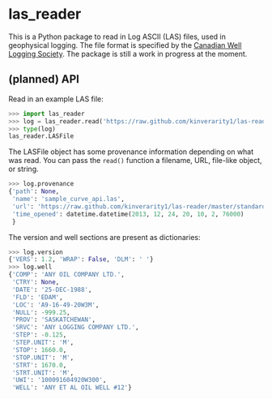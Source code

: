 las_reader
==========

This is a Python package to read in Log ASCII (LAS) files, used in geophysical 
logging. The file format is specified by the 
[Canadian Well Logging Society](http://cwls.org/las_info.php). The package is
still a work in progress at the moment.

(planned) API
-------------

Read in an example LAS file:
           
```python
>>> import las_reader           
>>> log = las_reader.read('https://raw.github.com/kinverarity1/las-reader/master/standards/examples/1.2/sample_curve_api.las')
>>> type(log)
las_reader.LASFile
```

The LASFile object has some provenance information depending on what was read. 
You can pass the ``read()`` function a filename, URL, file-like object, 
or string.

```python
>>> log.provenance
{'path': None, 
 'name': 'sample_curve_api.las',
 'url': 'https://raw.github.com/kinverarity1/las-reader/master/standards/examples/1.2/sample_curve_api.las',
 'time_opened': datetime.datetime(2013, 12, 24, 20, 10, 2, 76000)
 }
```

The version and well sections are present as dictionaries:

```python
>>> log.version
{'VERS': 1.2, 'WRAP': False, 'DLM': ' '}
>>> log.well
{'COMP': 'ANY OIL COMPANY LTD.',
 'CTRY': None,
 'DATE': '25-DEC-1988',
 'FLD': 'EDAM',
 'LOC': 'A9-16-49-20W3M',
 'NULL': -999.25,
 'PROV': 'SASKATCHEWAN',
 'SRVC': 'ANY LOGGING COMPANY LTD.',
 'STEP': -0.125,
 'STEP.UNIT': 'M',
 'STOP': 1660.0,
 'STOP.UNIT': 'M',
 'STRT': 1670.0,
 'STRT.UNIT': 'M',
 'UWI': '100091604920W300',
 'WELL': 'ANY ET AL OIL WELL #12'}
```

